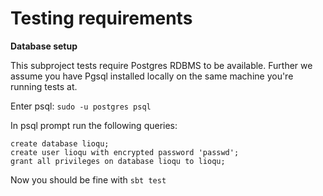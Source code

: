 Testing requirements
=============================

__Database setup__

This subproject tests require Postgres RDBMS to be available. Further we assume you have Pgsql installed locally on the 
same machine you're running tests at.

Enter psql:
`sudo -u postgres psql`

In psql prompt run the following queries:
```
create database lioqu;
create user lioqu with encrypted password 'passwd';
grant all privileges on database lioqu to lioqu;
```
Now you should be fine with `sbt test`
